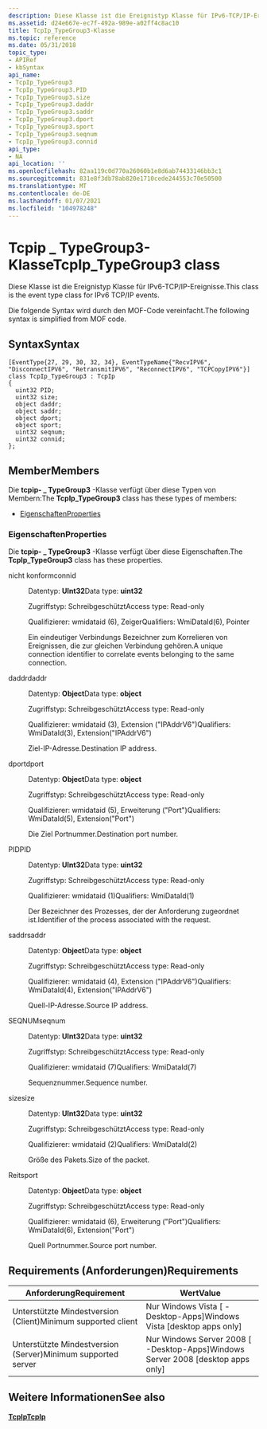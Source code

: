 ```yaml
---
description: Diese Klasse ist die Ereignistyp Klasse für IPv6-TCP/IP-Ereignisse. Die folgende Syntax wird durch den MOF-Code vereinfacht.
ms.assetid: d24e667e-ec7f-492a-989e-a02ff4c8ac10
title: TcpIp_TypeGroup3-Klasse
ms.topic: reference
ms.date: 05/31/2018
topic_type:
- APIRef
- kbSyntax
api_name:
- TcpIp_TypeGroup3
- TcpIp_TypeGroup3.PID
- TcpIp_TypeGroup3.size
- TcpIp_TypeGroup3.daddr
- TcpIp_TypeGroup3.saddr
- TcpIp_TypeGroup3.dport
- TcpIp_TypeGroup3.sport
- TcpIp_TypeGroup3.seqnum
- TcpIp_TypeGroup3.connid
api_type:
- NA
api_location: ''
ms.openlocfilehash: 82aa119c0d770a26060b1e8d6ab74433146bb3c1
ms.sourcegitcommit: 831e8f3db78ab820e1710cede244553c70e50500
ms.translationtype: MT
ms.contentlocale: de-DE
ms.lasthandoff: 01/07/2021
ms.locfileid: "104978248"
---
```

# <a name="tcpip_typegroup3-class"></a><span data-ttu-id="2cc0f-104">Tcpip \_ TypeGroup3-Klasse</span><span class="sxs-lookup"><span data-stu-id="2cc0f-104">TcpIp\_TypeGroup3 class</span></span>

<span data-ttu-id="2cc0f-105">Diese Klasse ist die Ereignistyp Klasse für IPv6-TCP/IP-Ereignisse.</span><span class="sxs-lookup"><span data-stu-id="2cc0f-105">This class is the event type class for IPv6 TCP/IP events.</span></span>

<span data-ttu-id="2cc0f-106">Die folgende Syntax wird durch den MOF-Code vereinfacht.</span><span class="sxs-lookup"><span data-stu-id="2cc0f-106">The following syntax is simplified from MOF code.</span></span>

## <a name="syntax"></a><span data-ttu-id="2cc0f-107">Syntax</span><span class="sxs-lookup"><span data-stu-id="2cc0f-107">Syntax</span></span>

``` syntax
[EventType{27, 29, 30, 32, 34}, EventTypeName{"RecvIPV6", "DisconnectIPV6", "RetransmitIPV6", "ReconnectIPV6", "TCPCopyIPV6"}]
class TcpIp_TypeGroup3 : TcpIp
{
  uint32 PID;
  uint32 size;
  object daddr;
  object saddr;
  object dport;
  object sport;
  uint32 seqnum;
  uint32 connid;
};
```

## <a name="members"></a><span data-ttu-id="2cc0f-108">Member</span><span class="sxs-lookup"><span data-stu-id="2cc0f-108">Members</span></span>

<span data-ttu-id="2cc0f-109">Die **tcpip- \_ TypeGroup3** -Klasse verfügt über diese Typen von Membern:</span><span class="sxs-lookup"><span data-stu-id="2cc0f-109">The **TcpIp\_TypeGroup3** class has these types of members:</span></span>

-   [<span data-ttu-id="2cc0f-110">Eigenschaften</span><span class="sxs-lookup"><span data-stu-id="2cc0f-110">Properties</span></span>](#properties)

### <a name="properties"></a><span data-ttu-id="2cc0f-111">Eigenschaften</span><span class="sxs-lookup"><span data-stu-id="2cc0f-111">Properties</span></span>

<span data-ttu-id="2cc0f-112">Die **tcpip- \_ TypeGroup3** -Klasse verfügt über diese Eigenschaften.</span><span class="sxs-lookup"><span data-stu-id="2cc0f-112">The **TcpIp\_TypeGroup3** class has these properties.</span></span>

<dl> <dt>

<span data-ttu-id="2cc0f-113">nicht konform</span><span class="sxs-lookup"><span data-stu-id="2cc0f-113">connid</span></span>
</dt> <dd> <dl> <dt>

<span data-ttu-id="2cc0f-114">Datentyp: **UInt32**</span><span class="sxs-lookup"><span data-stu-id="2cc0f-114">Data type: **uint32**</span></span>
</dt> <dt>

<span data-ttu-id="2cc0f-115">Zugriffstyp: Schreibgeschützt</span><span class="sxs-lookup"><span data-stu-id="2cc0f-115">Access type: Read-only</span></span>
</dt> <dt>

<span data-ttu-id="2cc0f-116">Qualifizierer: wmidataid (6), Zeiger</span><span class="sxs-lookup"><span data-stu-id="2cc0f-116">Qualifiers: WmiDataId(6), Pointer</span></span>
</dt> </dl>

<span data-ttu-id="2cc0f-117">Ein eindeutiger Verbindungs Bezeichner zum Korrelieren von Ereignissen, die zur gleichen Verbindung gehören.</span><span class="sxs-lookup"><span data-stu-id="2cc0f-117">A unique connection identifier to correlate events belonging to the same connection.</span></span>

</dd> <dt>

<span data-ttu-id="2cc0f-118">daddr</span><span class="sxs-lookup"><span data-stu-id="2cc0f-118">daddr</span></span>
</dt> <dd> <dl> <dt>

<span data-ttu-id="2cc0f-119">Datentyp: **Object**</span><span class="sxs-lookup"><span data-stu-id="2cc0f-119">Data type: **object**</span></span>
</dt> <dt>

<span data-ttu-id="2cc0f-120">Zugriffstyp: Schreibgeschützt</span><span class="sxs-lookup"><span data-stu-id="2cc0f-120">Access type: Read-only</span></span>
</dt> <dt>

<span data-ttu-id="2cc0f-121">Qualifizierer: wmidataid (3), Extension ("IPAddrV6")</span><span class="sxs-lookup"><span data-stu-id="2cc0f-121">Qualifiers: WmiDataId(3), Extension("IPAddrV6")</span></span>
</dt> </dl>

<span data-ttu-id="2cc0f-122">Ziel-IP-Adresse.</span><span class="sxs-lookup"><span data-stu-id="2cc0f-122">Destination IP address.</span></span>

</dd> <dt>

<span data-ttu-id="2cc0f-123">dport</span><span class="sxs-lookup"><span data-stu-id="2cc0f-123">dport</span></span>
</dt> <dd> <dl> <dt>

<span data-ttu-id="2cc0f-124">Datentyp: **Object**</span><span class="sxs-lookup"><span data-stu-id="2cc0f-124">Data type: **object**</span></span>
</dt> <dt>

<span data-ttu-id="2cc0f-125">Zugriffstyp: Schreibgeschützt</span><span class="sxs-lookup"><span data-stu-id="2cc0f-125">Access type: Read-only</span></span>
</dt> <dt>

<span data-ttu-id="2cc0f-126">Qualifizierer: wmidataid (5), Erweiterung ("Port")</span><span class="sxs-lookup"><span data-stu-id="2cc0f-126">Qualifiers: WmiDataId(5), Extension("Port")</span></span>
</dt> </dl>

<span data-ttu-id="2cc0f-127">Die Ziel Portnummer.</span><span class="sxs-lookup"><span data-stu-id="2cc0f-127">Destination port number.</span></span>

</dd> <dt>

<span data-ttu-id="2cc0f-128">PID</span><span class="sxs-lookup"><span data-stu-id="2cc0f-128">PID</span></span>
</dt> <dd> <dl> <dt>

<span data-ttu-id="2cc0f-129">Datentyp: **UInt32**</span><span class="sxs-lookup"><span data-stu-id="2cc0f-129">Data type: **uint32**</span></span>
</dt> <dt>

<span data-ttu-id="2cc0f-130">Zugriffstyp: Schreibgeschützt</span><span class="sxs-lookup"><span data-stu-id="2cc0f-130">Access type: Read-only</span></span>
</dt> <dt>

<span data-ttu-id="2cc0f-131">Qualifizierer: wmidataid (1)</span><span class="sxs-lookup"><span data-stu-id="2cc0f-131">Qualifiers: WmiDataId(1)</span></span>
</dt> </dl>

<span data-ttu-id="2cc0f-132">Der Bezeichner des Prozesses, der der Anforderung zugeordnet ist.</span><span class="sxs-lookup"><span data-stu-id="2cc0f-132">Identifier of the process associated with the request.</span></span>

</dd> <dt>

<span data-ttu-id="2cc0f-133">saddr</span><span class="sxs-lookup"><span data-stu-id="2cc0f-133">saddr</span></span>
</dt> <dd> <dl> <dt>

<span data-ttu-id="2cc0f-134">Datentyp: **Object**</span><span class="sxs-lookup"><span data-stu-id="2cc0f-134">Data type: **object**</span></span>
</dt> <dt>

<span data-ttu-id="2cc0f-135">Zugriffstyp: Schreibgeschützt</span><span class="sxs-lookup"><span data-stu-id="2cc0f-135">Access type: Read-only</span></span>
</dt> <dt>

<span data-ttu-id="2cc0f-136">Qualifizierer: wmidataid (4), Extension ("IPAddrV6")</span><span class="sxs-lookup"><span data-stu-id="2cc0f-136">Qualifiers: WmiDataId(4), Extension("IPAddrV6")</span></span>
</dt> </dl>

<span data-ttu-id="2cc0f-137">Quell-IP-Adresse.</span><span class="sxs-lookup"><span data-stu-id="2cc0f-137">Source IP address.</span></span>

</dd> <dt>

<span data-ttu-id="2cc0f-138">SEQNUM</span><span class="sxs-lookup"><span data-stu-id="2cc0f-138">seqnum</span></span>
</dt> <dd> <dl> <dt>

<span data-ttu-id="2cc0f-139">Datentyp: **UInt32**</span><span class="sxs-lookup"><span data-stu-id="2cc0f-139">Data type: **uint32**</span></span>
</dt> <dt>

<span data-ttu-id="2cc0f-140">Zugriffstyp: Schreibgeschützt</span><span class="sxs-lookup"><span data-stu-id="2cc0f-140">Access type: Read-only</span></span>
</dt> <dt>

<span data-ttu-id="2cc0f-141">Qualifizierer: wmidataid (7)</span><span class="sxs-lookup"><span data-stu-id="2cc0f-141">Qualifiers: WmiDataId(7)</span></span>
</dt> </dl>

<span data-ttu-id="2cc0f-142">Sequenznummer.</span><span class="sxs-lookup"><span data-stu-id="2cc0f-142">Sequence number.</span></span>

</dd> <dt>

<span data-ttu-id="2cc0f-143">size</span><span class="sxs-lookup"><span data-stu-id="2cc0f-143">size</span></span>
</dt> <dd> <dl> <dt>

<span data-ttu-id="2cc0f-144">Datentyp: **UInt32**</span><span class="sxs-lookup"><span data-stu-id="2cc0f-144">Data type: **uint32**</span></span>
</dt> <dt>

<span data-ttu-id="2cc0f-145">Zugriffstyp: Schreibgeschützt</span><span class="sxs-lookup"><span data-stu-id="2cc0f-145">Access type: Read-only</span></span>
</dt> <dt>

<span data-ttu-id="2cc0f-146">Qualifizierer: wmidataid (2)</span><span class="sxs-lookup"><span data-stu-id="2cc0f-146">Qualifiers: WmiDataId(2)</span></span>
</dt> </dl>

<span data-ttu-id="2cc0f-147">Größe des Pakets.</span><span class="sxs-lookup"><span data-stu-id="2cc0f-147">Size of the packet.</span></span>

</dd> <dt>

<span data-ttu-id="2cc0f-148">Reit</span><span class="sxs-lookup"><span data-stu-id="2cc0f-148">sport</span></span>
</dt> <dd> <dl> <dt>

<span data-ttu-id="2cc0f-149">Datentyp: **Object**</span><span class="sxs-lookup"><span data-stu-id="2cc0f-149">Data type: **object**</span></span>
</dt> <dt>

<span data-ttu-id="2cc0f-150">Zugriffstyp: Schreibgeschützt</span><span class="sxs-lookup"><span data-stu-id="2cc0f-150">Access type: Read-only</span></span>
</dt> <dt>

<span data-ttu-id="2cc0f-151">Qualifizierer: wmidataid (6), Erweiterung ("Port")</span><span class="sxs-lookup"><span data-stu-id="2cc0f-151">Qualifiers: WmiDataId(6), Extension("Port")</span></span>
</dt> </dl>

<span data-ttu-id="2cc0f-152">Quell Portnummer.</span><span class="sxs-lookup"><span data-stu-id="2cc0f-152">Source port number.</span></span>

</dd> </dl>

## <a name="requirements"></a><span data-ttu-id="2cc0f-153">Requirements (Anforderungen)</span><span class="sxs-lookup"><span data-stu-id="2cc0f-153">Requirements</span></span>



| <span data-ttu-id="2cc0f-154">Anforderung</span><span class="sxs-lookup"><span data-stu-id="2cc0f-154">Requirement</span></span> | <span data-ttu-id="2cc0f-155">Wert</span><span class="sxs-lookup"><span data-stu-id="2cc0f-155">Value</span></span> |
|-------------------------------------|------------------------------------------------------|
| <span data-ttu-id="2cc0f-156">Unterstützte Mindestversion (Client)</span><span class="sxs-lookup"><span data-stu-id="2cc0f-156">Minimum supported client</span></span><br/> | <span data-ttu-id="2cc0f-157">Nur Windows Vista \[ -Desktop-Apps\]</span><span class="sxs-lookup"><span data-stu-id="2cc0f-157">Windows Vista \[desktop apps only\]</span></span><br/>       |
| <span data-ttu-id="2cc0f-158">Unterstützte Mindestversion (Server)</span><span class="sxs-lookup"><span data-stu-id="2cc0f-158">Minimum supported server</span></span><br/> | <span data-ttu-id="2cc0f-159">Nur Windows Server 2008 \[ -Desktop-Apps\]</span><span class="sxs-lookup"><span data-stu-id="2cc0f-159">Windows Server 2008 \[desktop apps only\]</span></span><br/> |



## <a name="see-also"></a><span data-ttu-id="2cc0f-160">Weitere Informationen</span><span class="sxs-lookup"><span data-stu-id="2cc0f-160">See also</span></span>

<dl> <dt>

[<span data-ttu-id="2cc0f-161">**TcpIp**</span><span class="sxs-lookup"><span data-stu-id="2cc0f-161">**TcpIp**</span></span>](tcpip.md)
</dt> </dl>

 

 




